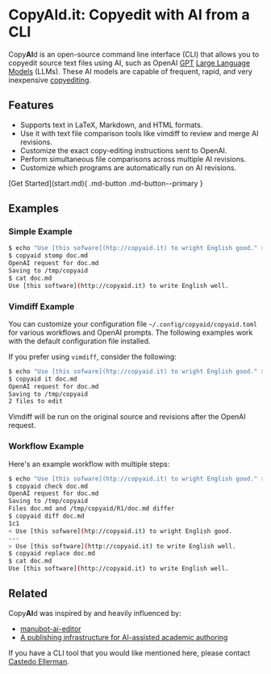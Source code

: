# Copy**AI**d.it: Copyedit with AI from a CLI

Copy**AI**d is an open-source command line interface (CLI) that allows you to copyedit source text files using AI, such as OpenAI [GPT](https://en.wikipedia.org/wiki/Generative_pre-trained_transformer)
[Large Language Models](https://en.wikipedia.org/wiki/Large_language_model) (LLMs).
These AI models are capable of frequent, rapid, and very inexpensive
[copyediting](https://en.wikipedia.org/wiki/Copy_editing).

## Features

* Supports text in LaTeX, Markdown, and HTML formats.
* Use it with text file comparison tools like vimdiff to review and merge AI revisions.
* Customize the exact copy-editing instructions sent to OpenAI.
* Perform simultaneous file comparisons across multiple AI revisions.
* Customize which programs are automatically run on AI revisions.


<div class="action-band" markdown>
[Get Started](start.md){ .md-button .md-button--primary }
</div>


## Examples

### Simple Example

```bash
$ echo "Use [this sofware](htp://copyaid.it) to wright English good." > doc.md
$ copyaid stomp doc.md
OpenAI request for doc.md
Saving to /tmp/copyaid
$ cat doc.md
Use [this software](http://copyaid.it) to write English well.
```

### Vimdiff Example

You can customize your configuration file `~/.config/copyaid/copyaid.toml` for various
workflows and OpenAI prompts. The following examples work with
the default configuration file installed.

If you prefer using `vimdiff`, consider the following:

```bash
$ echo "Use [this sofware](htp://copyaid.it) to wright English good." > doc.md
$ copyaid it doc.md
OpenAI request for doc.md
Saving to /tmp/copyaid
2 files to edit
```

Vimdiff will be run on the original source and revisions after the OpenAI request.

### Workflow Example

Here's an example workflow with multiple steps:

```bash
$ echo "Use [this sofware](htp://copyaid.it) to wright English good." > doc.md
$ copyaid check doc.md
OpenAI request for doc.md
Saving to /tmp/copyaid
Files doc.md and /tmp/copyaid/R1/doc.md differ
$ copyaid diff doc.md 
1c1
< Use [this sofware](htp://copyaid.it) to wright English good.
---
> Use [this software](http://copyaid.it) to write English well.
$ copyaid replace doc.md 
$ cat doc.md
Use [this software](http://copyaid.it) to write English well.
```


## Related

Copy**AI**d was inspired by and heavily influenced by:

* [manubot-ai-editor](https://github.com/greenelab/manubot-ai-editor/)
* [A publishing infrastructure for AI-assisted academic authoring](https://doi.org/10.1101/2023.01.21.525030)

If you have a CLI tool that you would like mentioned here,
please contact [Castedo Ellerman](https://castedo.com).
